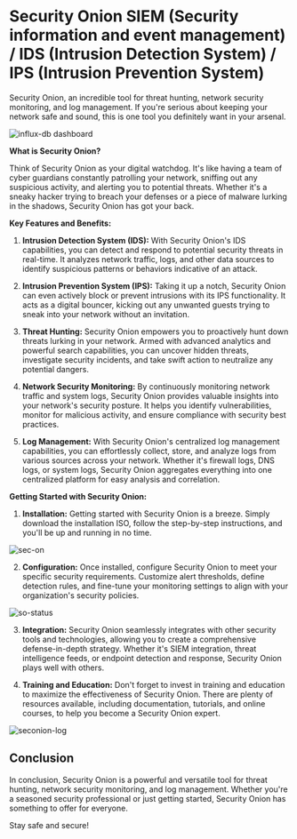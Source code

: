 # Security Onion SIEM (Security information and event management) / IDS (Intrusion Detection System) / IPS (Intrusion Prevention System)

Security Onion, an incredible tool for threat hunting, network security monitoring, and log management. If you're serious about keeping your network safe and sound, this is one tool you definitely want in your arsenal.

![influx-db dashboard](https://github.com/rasheedjimoh/securityonion/assets/157264080/6de84530-3914-4794-9bad-e528f77bcd52)

**What is Security Onion?**

Think of Security Onion as your digital watchdog. It's like having a team of cyber guardians constantly patrolling your network, sniffing out any suspicious activity, and alerting you to potential threats. Whether it's a sneaky hacker trying to breach your defenses or a piece of malware lurking in the shadows, Security Onion has got your back.

**Key Features and Benefits:**

1. **Intrusion Detection System (IDS):** With Security Onion's IDS capabilities, you can detect and respond to potential security threats in real-time. It analyzes network traffic, logs, and other data sources to identify suspicious patterns or behaviors indicative of an attack.

2. **Intrusion Prevention System (IPS):** Taking it up a notch, Security Onion can even actively block or prevent intrusions with its IPS functionality. It acts as a digital bouncer, kicking out any unwanted guests trying to sneak into your network without an invitation.

3. **Threat Hunting:** Security Onion empowers you to proactively hunt down threats lurking in your network. Armed with advanced analytics and powerful search capabilities, you can uncover hidden threats, investigate security incidents, and take swift action to neutralize any potential dangers.

4. **Network Security Monitoring:** By continuously monitoring network traffic and system logs, Security Onion provides valuable insights into your network's security posture. It helps you identify vulnerabilities, monitor for malicious activity, and ensure compliance with security best practices.

5. **Log Management:** With Security Onion's centralized log management capabilities, you can effortlessly collect, store, and analyze logs from various sources across your network. Whether it's firewall logs, DNS logs, or system logs, Security Onion aggregates everything into one centralized platform for easy analysis and correlation.

**Getting Started with Security Onion:**

1. **Installation:** Getting started with Security Onion is a breeze. Simply download the installation ISO, follow the step-by-step instructions, and you'll be up and running in no time.

![sec-on](https://github.com/rasheedjimoh/securityonion/assets/157264080/6eb485d9-94eb-445c-9dda-a1cbe81a72ba)

2. **Configuration:** Once installed, configure Security Onion to meet your specific security requirements. Customize alert thresholds, define detection rules, and fine-tune your monitoring settings to align with your organization's security policies.

![so-status](https://github.com/rasheedjimoh/securityonion/assets/157264080/f14646d0-82fb-4a37-a10c-3312bb8199dd)

3. **Integration:** Security Onion seamlessly integrates with other security tools and technologies, allowing you to create a comprehensive defense-in-depth strategy. Whether it's SIEM integration, threat intelligence feeds, or endpoint detection and response, Security Onion plays well with others.

4. **Training and Education:** Don't forget to invest in training and education to maximize the effectiveness of Security Onion. There are plenty of resources available, including documentation, tutorials, and online courses, to help you become a Security Onion expert.

![seconion-log](https://github.com/rasheedjimoh/securityonion/assets/157264080/d4cc72d7-1187-447f-8097-0bdb6f12ceda)

## Conclusion
In conclusion, Security Onion is a powerful and versatile tool for threat hunting, network security monitoring, and log management. Whether you're a seasoned security professional or just getting started, Security Onion has something to offer for everyone.

Stay safe and secure!
